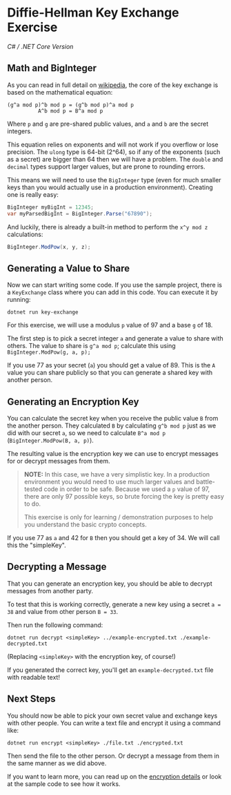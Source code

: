 # Diffie-Hellman Key Exchange Exercise
_C# / .NET Core Version_


## Math and BigInteger
As you can read in full detail on [wikipedia](https://en.wikipedia.org/wiki/Diffie%E2%80%93Hellman_key_exchange),
the core of the key exchange is based on the mathematical equation:

```
(g^a mod p)^b mod p = (g^b mod p)^a mod p
          A^b mod p = B^a mod p
```

Where `p` and `g` are pre-shared public values, and `a` and `b` are the secret integers.

This equation relies on exponents and will not work if you overflow or lose precision.
The `ulong` type is 64-bit (2^64), so if any of the exponents (such as a secret) are bigger than 64 then we will have a problem.
The `double` and `decimal` types support larger values, but are prone to rounding errors.

This means we will need to use the `BigInteger` type (even for much smaller keys than you would actually use in a production environment).
Creating one is really easy:

```csharp
BigInteger myBigInt = 12345;
var myParsedBigInt = BigInteger.Parse("67890");
```

And luckily, there is already a built-in method to perform the `x^y mod z` calculations:

```csharp
BigInteger.ModPow(x, y, z);
```


## Generating a Value to Share
Now we can start writing some code.
If you use the sample project, there is a `KeyExchange` class where you can add in this code.
You can execute it by running:

```
dotnet run key-exchange
```

For this exercise, we will use a modulus `p` value of 97
and a base `g` of 18.

The first step is to pick a secret integer `a` and generate a value to share with others.
The value to share is `g^a mod p`; calculate this using `BigInteger.ModPow(g, a, p);`

If you use 77 as your secret (`a`) you should get a value of 89.
This is the `A` value you can share publicly so that you can generate a shared key with another person.


## Generating an Encryption Key
You can calculate the secret key when you receive the public value `B` from the another person.
They calculated `B` by calculating `g^b mod p` just as we did with our secret `a`,
so we need to calculate `B^a mod p` (`BigInteger.ModPow(B, a, p)`).

The resulting value is the encryption key we can use to encrypt messages for or decrypt messages from them.

> **NOTE:**
> In this case, we have a very simplistic key.
> In a production environment you would need to use much larger values and battle-tested code in order to be safe.
> Because we used a `p` value of 97, there are only 97 possible keys, so brute forcing the key is pretty easy to do.
> 
> This exercise is only for learning / demonstration purposes to help you understand the basic crypto concepts.

If you use 77 as `a` and 42 for `B` then you should get a key of 34.
We will call this the "simpleKey".


## Decrypting a Message
That you can generate an encryption key,
you should be able to decrypt messages from another party.

To test that this is working correctly, generate a new key using a secret `a = 38` and value from other person `B = 33`.

Then run the following command:
```
dotnet run decrypt <simpleKey> ../example-encrypted.txt ./example-decrypted.txt
```

(Replacing `<simpleKey>` with the encryption key, of course!)

If you generated the correct key, you'll get an `example-decrypted.txt` file with readable text!


## Next Steps
You should now be able to pick your own secret value and exchange keys with other people.
You can write a text file and encrypt it using a command like:
```
dotnet run encrypt <simpleKey> ./file.txt ./encrypted.txt
```

Then send the file to the other person.
Or decrypt a message from them in the same manner as we did above.

If you want to learn more, you can read up on the [encryption details](../encryption-details.md) or look at the sample code to see how it works.
